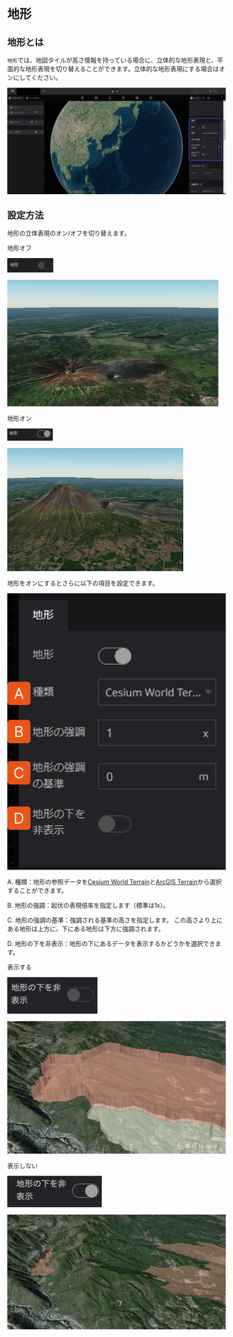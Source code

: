 # 地形

## 地形とは[](https://docs.reearth.io/ja/user-manual/scene/set-up-scene-group-properties#%E5%9C%B0%E5%BD%A2%E3%81%AE%E8%A1%A8%E7%A4%BA)

`地形`では、地図タイルが高さ情報を持っている場合に、立体的な地形表現と、平面的な地形表現を切り替えることができます。立体的な地形表現にする場合はオンにしてください。



![Group 75.png](%E5%9C%B0%E5%BD%A2%2020a0e7de8812495fa7a7ec5070448d19/Group_75.png)

## 設定方法

地形の立体表現のオン/オフを切り替えます。

地形オフ

![Untitled](%E5%9C%B0%E5%BD%A2%2020a0e7de8812495fa7a7ec5070448d19/Untitled.png)

![Untitled](%E5%9C%B0%E5%BD%A2%2020a0e7de8812495fa7a7ec5070448d19/Untitled%201.png)

地形オン

![Untitled](%E5%9C%B0%E5%BD%A2%2020a0e7de8812495fa7a7ec5070448d19/Untitled%202.png)

![Untitled](%E5%9C%B0%E5%BD%A2%2020a0e7de8812495fa7a7ec5070448d19/Untitled%203.png)

地形をオンにするとさらに以下の項目を設定できます。

![Group 84.png](%E5%9C%B0%E5%BD%A2%2020a0e7de8812495fa7a7ec5070448d19/Group_84.png)

A. 種類：地形の参照データを[Cesium World Terrain](https://cesium.com/platform/cesium-ion/content/cesium-world-terrain/)と[ArcGIS Terrain](https://elevation3d.arcgis.com/arcgis/rest/services/WorldElevation3D/Terrain3D/ImageServer)から選択することができます。

B. 地形の強調：起伏の表現倍率を指定します（標準は1x）。

C. 地形の強調の基準：強調される基準の高さを指定します。
                                    この高さより上にある地形は上方に、下にある地形は下方に強調されます。

D. 地形の下を非表示：地形の下にあるデータを表示するかどうかを選択できます。

表示する

![Untitled](%E5%9C%B0%E5%BD%A2%2020a0e7de8812495fa7a7ec5070448d19/Untitled%204.png)

![Untitled](%E5%9C%B0%E5%BD%A2%2020a0e7de8812495fa7a7ec5070448d19/Untitled%205.png)

表示しない

![Untitled](%E5%9C%B0%E5%BD%A2%2020a0e7de8812495fa7a7ec5070448d19/Untitled%206.png)

![Untitled](%E5%9C%B0%E5%BD%A2%2020a0e7de8812495fa7a7ec5070448d19/Untitled%207.png)
    
